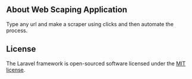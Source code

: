 
## About Web Scaping Application

Type any url and make a scraper using clicks and then automate the process.

## License

The Laravel framework is open-sourced software licensed under the [MIT license](https://opensource.org/licenses/MIT).
